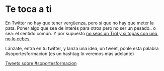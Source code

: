 # Te toca a ti

En Twitter no hay que tener vergüenza, pero sí que no hay que meter la pata. Poner algo que sea de interés para otros pero no ser un pesado.. o sea: el sentido común. Y por supuesto [no seas un Trol y si topas con uno, no lo cebes](https://goo.gl/P7R27a).

Lánzate, entra en tu twitter, y lanza una idea, un tweet, ponle esta palabra #soportesformacion (es un hashtag lo veremos más adelante)

<a class="twitter-timeline"  href="https://twitter.com/hashtag/soportesformacion" data-widget-id="960878386062249984">Tweets sobre #soportesformacion</a>
<script>!function(d,s,id){var js,fjs=d.getElementsByTagName(s)[0],p=/^http:/.test(d.location)?'http':'https';if(!d.getElementById(id)){js=d.createElement(s);js.id=id;js.src=p+"://platform.twitter.com/widgets.js";fjs.parentNode.insertBefore(js,fjs);}}(document,"script","twitter-wjs");</script>